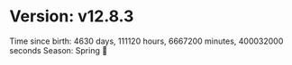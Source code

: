 # Version: v12.8.3
Time since birth: 4630 days, 111120 hours, 6667200 minutes, 400032000 seconds
Season: Spring 🌸
